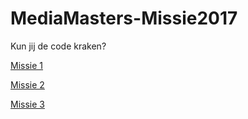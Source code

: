 # MediaMasters-Missie2017
Kun jij de code kraken?

[Missie 1](/missie1/)

[Missie 2](/missie2/)

[Missie 3](/missie3/)
